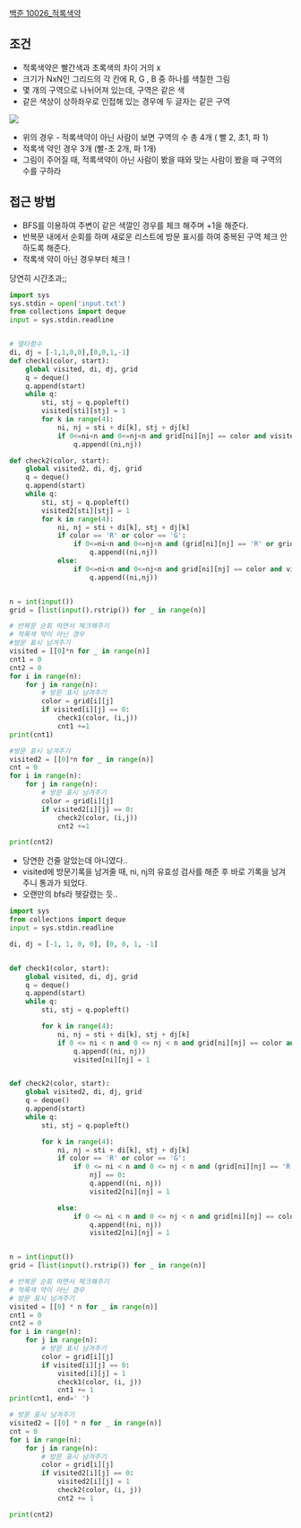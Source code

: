 [백준 10026_적록색약](https://www.acmicpc.net/problem/10026)

## 조건

- 적록색약은 빨간색과 초록색의 차이 거의 x
- 크기가 NxN인 그리드의 각 칸에 R, G , B 중 하나를 색칠한 그림
- 몇 개의 구역으로 나뉘어져 있는데, 구역은 같은 색
- 같은 색상이 상하좌우로 인접해 있는 경우에 두 글자는 같은 구역

![](assets/Pasted%20image%2020221022153127.png)

- 위의 경우 - 적록색약이 아닌 사람이 보면 구역의 수 총 4개 ( 빨 2, 초1, 파 1)
- 적록색 약인 경우 3개 (빨-초 2개, 파 1개)
- 그림이 주어질 때, 적록색약이 아닌 사람이 봤을 때와 맞는 사람이 봤을 때 구역의 수를 구하라

## 접근 방법

- BFS를 이용하여 주변이 같은 색깔인 경우를 체크 해주며 +1을 해준다.
- 반복문 내에서 순회를 하며 새로운 리스트에 방문 표시를 하여 중복된 구역 체크 안하도록 해준다.
- 적록색 약이 아닌 경우부터 체크 !

당연히 시간초과;;

```python
import sys  
sys.stdin = open('input.txt')  
from collections import deque  
input = sys.stdin.readline  


# 델타함수  
di, dj = [-1,1,0,0],[0,0,1,-1]  
def check1(color, start):  
    global visited, di, dj, grid  
    q = deque()  
    q.append(start)  
    while q:  
        sti, stj = q.popleft()  
        visited[sti][stj] = 1  
        for k in range(4):  
            ni, nj = sti + di[k], stj + dj[k]  
            if 0<=ni<n and 0<=nj<n and grid[ni][nj] == color and visited[ni][nj] == 0:  
                q.append((ni,nj))  

def check2(color, start):  
    global visited2, di, dj, grid  
    q = deque()  
    q.append(start)  
    while q:  
        sti, stj = q.popleft()  
        visited2[sti][stj] = 1  
        for k in range(4):  
            ni, nj = sti + di[k], stj + dj[k]  
            if color == 'R' or color == 'G':  
                if 0<=ni<n and 0<=nj<n and (grid[ni][nj] == 'R' or grid[ni][nj] == 'G') and visited2[ni][nj] == 0:  
                    q.append((ni,nj))  
            else:  
                if 0<=ni<n and 0<=nj<n and grid[ni][nj] == color and visited2[ni][nj] == 0:  
                    q.append((ni,nj))  


n = int(input())  
grid = [list(input().rstrip()) for _ in range(n)]  

# 반복문 순회 하면서 체크해주기  
# 적록색 약이 아닌 경우  
#방문 표시 남겨주기  
visited = [[0]*n for _ in range(n)]  
cnt1 = 0  
cnt2 = 0  
for i in range(n):  
    for j in range(n):  
        # 방문 표시 남겨주기  
        color = grid[i][j]  
        if visited[i][j] == 0:  
            check1(color, (i,j))  
            cnt1 +=1  
print(cnt1)  

#방문 표시 남겨주기  
visited2 = [[0]*n for _ in range(n)]  
cnt = 0  
for i in range(n):  
    for j in range(n):  
        # 방문 표시 남겨주기  
        color = grid[i][j]  
        if visited2[i][j] == 0:  
            check2(color, (i,j))  
            cnt2 +=1  

print(cnt2)
```

- 당연한 건줄 알았는데 아니였다..
- visited에 방문기록을 남겨줄 때, ni, nj의 유효성 검사를 해준 후 바로 기록을 남겨주니 통과가 되었다. 
- 오랜만의 bfs라 헷갈렸는 듯..

```python
import sys
from collections import deque
input = sys.stdin.readline

di, dj = [-1, 1, 0, 0], [0, 0, 1, -1]


def check1(color, start):
    global visited, di, dj, grid
    q = deque()
    q.append(start)
    while q:
        sti, stj = q.popleft()

        for k in range(4):
            ni, nj = sti + di[k], stj + dj[k]
            if 0 <= ni < n and 0 <= nj < n and grid[ni][nj] == color and visited[ni][nj] == 0:
                q.append((ni, nj))
                visited[ni][nj] = 1


def check2(color, start):
    global visited2, di, dj, grid
    q = deque()
    q.append(start)
    while q:
        sti, stj = q.popleft()

        for k in range(4):
            ni, nj = sti + di[k], stj + dj[k]
            if color == 'R' or color == 'G':
                if 0 <= ni < n and 0 <= nj < n and (grid[ni][nj] == 'R' or grid[ni][nj] == 'G') and visited2[ni][
                    nj] == 0:
                    q.append((ni, nj))
                    visited2[ni][nj] = 1

            else:
                if 0 <= ni < n and 0 <= nj < n and grid[ni][nj] == color and visited2[ni][nj] == 0:
                    q.append((ni, nj))
                    visited2[ni][nj] = 1


n = int(input())
grid = [list(input().rstrip()) for _ in range(n)]

# 반복문 순회 하면서 체크해주기
# 적록색 약이 아닌 경우
# 방문 표시 남겨주기
visited = [[0] * n for _ in range(n)]
cnt1 = 0
cnt2 = 0
for i in range(n):
    for j in range(n):
        # 방문 표시 남겨주기
        color = grid[i][j]
        if visited[i][j] == 0:
            visited[i][j] = 1
            check1(color, (i, j))
            cnt1 += 1
print(cnt1, end=' ')

# 방문 표시 남겨주기
visited2 = [[0] * n for _ in range(n)]
cnt = 0
for i in range(n):
    for j in range(n):
        # 방문 표시 남겨주기
        color = grid[i][j]
        if visited2[i][j] == 0:
            visited2[i][j] = 1
            check2(color, (i, j))
            cnt2 += 1

print(cnt2)
```